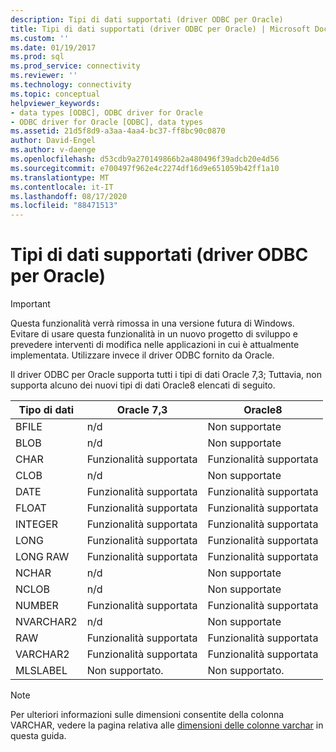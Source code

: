 ```yaml
---
description: Tipi di dati supportati (driver ODBC per Oracle)
title: Tipi di dati supportati (driver ODBC per Oracle) | Microsoft Docs
ms.custom: ''
ms.date: 01/19/2017
ms.prod: sql
ms.prod_service: connectivity
ms.reviewer: ''
ms.technology: connectivity
ms.topic: conceptual
helpviewer_keywords:
- data types [ODBC], ODBC driver for Oracle
- ODBC driver for Oracle [ODBC], data types
ms.assetid: 21d5f8d9-a3aa-4aa4-bc37-ff8bc90c0870
author: David-Engel
ms.author: v-daenge
ms.openlocfilehash: d53cdb9a270149866b2a480496f39adcb20e4d56
ms.sourcegitcommit: e700497f962e4c2274df16d9e651059b42ff1a10
ms.translationtype: MT
ms.contentlocale: it-IT
ms.lasthandoff: 08/17/2020
ms.locfileid: "88471513"
---
```

# <a name="supported-data-types-odbc-driver-for-oracle"></a>Tipi di dati supportati (driver ODBC per Oracle)
> [!IMPORTANT]  
>  Questa funzionalità verrà rimossa in una versione futura di Windows. Evitare di usare questa funzionalità in un nuovo progetto di sviluppo e prevedere interventi di modifica nelle applicazioni in cui è attualmente implementata. Utilizzare invece il driver ODBC fornito da Oracle.  
  
 Il driver ODBC per Oracle supporta tutti i tipi di dati Oracle 7,3; Tuttavia, non supporta alcuno dei nuovi tipi di dati Oracle8 elencati di seguito.  
  
|Tipo di dati|Oracle 7,3|Oracle8|  
|---------------|----------------|-------------|  
|BFILE|n/d|Non supportate|  
|BLOB|n/d|Non supportate|  
|CHAR|Funzionalità supportata|Funzionalità supportata|  
|CLOB|n/d|Non supportate|  
|DATE|Funzionalità supportata|Funzionalità supportata|  
|FLOAT|Funzionalità supportata|Funzionalità supportata|  
|INTEGER|Funzionalità supportata|Funzionalità supportata|  
|LONG|Funzionalità supportata|Funzionalità supportata|  
|LONG RAW|Funzionalità supportata|Funzionalità supportata|  
|NCHAR|n/d|Non supportate|  
|NCLOB|n/d|Non supportate|  
|NUMBER|Funzionalità supportata|Funzionalità supportata|  
|NVARCHAR2|n/d|Non supportate|  
|RAW|Funzionalità supportata|Funzionalità supportata|  
|VARCHAR2|Funzionalità supportata|Funzionalità supportata|  
|MLSLABEL|Non supportato.|Non supportato.|  
  
> [!NOTE]  
>  Per ulteriori informazioni sulle dimensioni consentite della colonna VARCHAR, vedere la pagina relativa alle [dimensioni delle colonne varchar](../../odbc/microsoft/varchar-column-size-odbc-driver-for-oracle.md) in questa guida.
